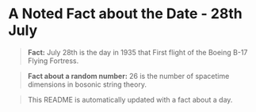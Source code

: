 
# A Noted Fact about the Date - 28th July

> **Fact:** July 28th is the day in 1935 that First flight of the Boeing B-17 Flying Fortress.

> **Fact about a random number:** 26 is the number of spacetime dimensions in bosonic string theory.

> This README is automatically updated with a fact about a day.
